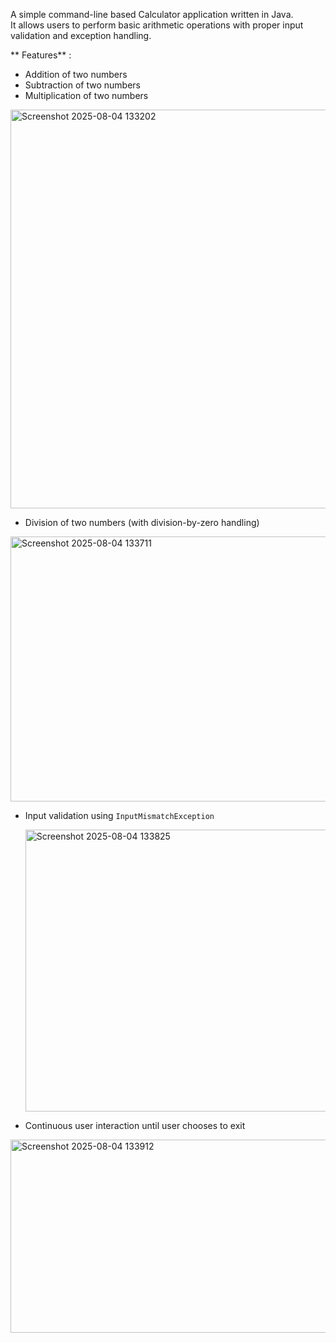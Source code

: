 
A simple command-line based Calculator application written in Java.  
It allows users to perform basic arithmetic operations with proper input validation and exception handling.

** Features** :
-  Addition of two numbers  
-  Subtraction of two numbers  
-  Multiplication of two numbers
  <img width="661" height="638" alt="Screenshot 2025-08-04 133202" src="https://github.com/user-attachments/assets/10b64719-d10a-4094-b203-9a34a20b7278" />

-  Division of two numbers (with division-by-zero handling)
  <img width="742" height="424" alt="Screenshot 2025-08-04 133711" src="https://github.com/user-attachments/assets/4b9340c5-acf3-4fb9-a0f0-e56cad03ea06" />

-  Input validation using `InputMismatchException`

    <img width="534" height="451" alt="Screenshot 2025-08-04 133825" src="https://github.com/user-attachments/assets/fdedbb1e-7957-4ae2-b4c2-88a8db1da041" />

-  Continuous user interaction until user chooses to exit 
  <img width="688" height="309" alt="Screenshot 2025-08-04 133912" src="https://github.com/user-attachments/assets/4d50d2b5-413d-4412-86fd-0ca4b20f7d7e" />
